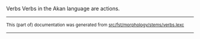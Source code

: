 Verbs
Verbs in the Akan language are actions.

* * *

<small>This (part of) documentation was generated from [src/fst/morphology/stems/verbs.lexc](https://github.com/giellalt/lang-aka/blob/main/src/fst/morphology/stems/verbs.lexc)</small>

---

